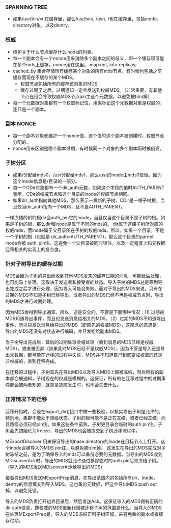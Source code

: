 ### SPANNING TREE

* 如果/usr/bin/vi 在缓存里，那么/usr/bin/, /usr/, /也在缓存里，包括inode，directory对象，以及dentry。

### 权威

* 维护关于什么节点缓存什么inode的列表。
* 每一个副本会有一个nonce用来消除多个副本之间的歧义，即一个缓存项可能在多个mds上缓存，nonce用在这里。
    map<int, int> replicas; 
* cached_by 集合存储所有缓存某个对象的所有mds节点，有时候也包括之前缓存而现在不缓存的某个MDS。
    * 权威节点包括所有的缓存该对象的MDS
    * 缓存过期了之后，过期通知一定会发送到权威MDS。（非常重要，有其他节点在用会导致权威MDS节点pin主这个元数据，以避免被trim掉）
* 每一个元数据对象都有一个权威标记位，用来标记这个元数据对象是权威的，还只是一个副本。

### 副本 NONCE

* 每一个副本对象都维护一个nonce值，这个值时这个副本被创建时，权威节点分配的。
* nonce用来区别是哪个副本过期，有时候同一个对象的多个副本同时被创建。

### 子树分区

* 如果/分配给mds0，/usr分配给mds1，那么/usr的inode由mds0管理，因为这个inode信息是/目录的一部分。
* 每一个CDir对象都有一个dir_auth元数，如果这个字段的值时AUTH_PARENT表示，CDir的权威节点和这个目录的inode的权威节点相同。
* 如果dir_auth指向其他MDS，那么表示一棵新的子树。CDir是一棵子树根，当且仅当dir_auth指向一个MDS，且不是AUTH_PARENT。

一棵冻结的树的根dir会auth_pin它的inode，当且仅当这个目录不是子树的根。如果是子树的根，那么dir和inode是属于不同的mds的。
dir属于这棵子树所对应的权威mds，而inode属于父目录所在子树的权威mds。所以，如果一个目录，不是一个子树的根（也就是 dir_auth=AUTH_PARENT)，那么这个目录的parnet inode会被 auth_pin住。这避免一个父目录被同时锁住，以及一定程度上和元数据迁移相关的实现上的复杂度。

### 针对子树导出的缓存过期

MDS会因为子树的导出而收到其他MDS发来的缓存过期的消息，可能延后处理，也可能马上处理，这取决于发送者和接受者的状态。导入子树的MDS总是等到导出完成之后才进行处理，因为导入可能会失败。而对于导出的MDS来说，只有在过期的MDS不知道子树已经导出，或者导出的MDS已经不再是权威节点时，导出的MDS才进行过期处理。

因为MDS会得到导出通知，所以，这是安全的，不管是下面哪种情况：(1) 过期的MDS知道导出事件，而且也发送消息给相关的MDS。（2）过期的MDS不知道导出事件，所以只发送消息给导出的MDS（即原先的权威MDS），这隐含的意思是，导出的MDS还没有对状态进行编码，并且发松给副本MDS。

当子树导出完成后，延后的过期处理会被处理（收到消息的MDS已经是权威MDS），或者被丢弃（如果此时MDS已经不是权威MDS），因为不管是导入还是导出元数据，都可能在迁移的过程中失败，MDS并不知道自己到底变成权威的还是非权威的，直到迁移完成。

在迁移的过程中，子树首先在导出MDS以及导入MDS上都被冻结，然后所有的副本都会被通知，子树现在的权威是模糊的。这保证，所有的在迁移过程中的过期事件都会被两者知道，就算是故障发生时，也不会失去什么。

### 正常情况下的迁移

迁移开始时，会现在export_dir()接口中做一些校验，以核实导出子树是允许的。特别地，集群不能处于降级状态，子树的根可能不是正在冻结，或者已经冻结，而且路径必须已经pin住。如果这些条件蛮熟，子树更目录会临时的auth pin住。子树会先初始化为freeze，导出的MDS也会被提交到子树迁移流程中。

MExportDiscover 用来保证导出的base directory的inode在目标节点上打开。这个inode会被导入的MDS pin住，以避免被trim掉。
这发生在导出的MDS完成对子树冻结之前，是为了确保导入的mds可以备份必要的元数据。当导出的MDS收到MDiscoverAck时，导出的MDS就允许通过移除临时的auth pin后来冻结子树。（导入的MDS发送MDiscoverAck给导出的MDS）

接着导出MDS发送MExportPrep消息，在导出范围内的包括所有dir、inode、dentry的信息填充到导入MDS。这也备份元数据，但这会导出MDS push out掉，以避免死锁。

导入的MDS负责打开边界目录后，然后发送Ack。这保证导入的MDS拥有正确的dir auth信息，即权威的MDS重新代理被迁移子树的范围是什么。当导入的MDS在处理MExportPrep是，导入的MDS冻结正科子树区域，来避免新的副本或者缓存过期。
